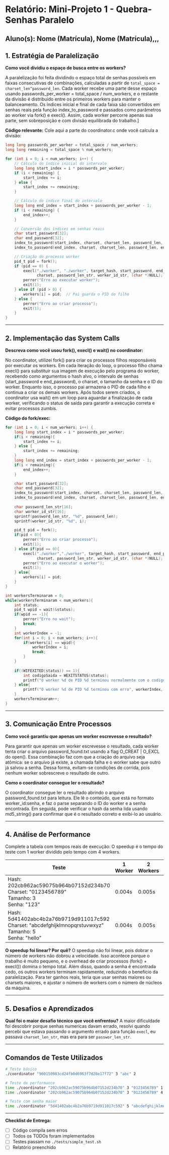# Relatório: Mini-Projeto 1 - Quebra-Senhas Paralelo

**Aluno(s):** Nome (Matrícula), Nome (Matrícula),,,  
---

## 1. Estratégia de Paralelização


**Como você dividiu o espaço de busca entre os workers?**

A paralelização foi feita dividindo o espaço total de senhas possíveis em faixas consecutivas de combinações, calculadas a partir de `total_space = charset_len^password_len`. Cada worker recebe uma parte desse espaço usando passwords_per_worker = total_space / num_workers, e o restante da divisão é distribuído entre os primeiros workers para manter o balanceamento. Os índices inicial e final de cada faixa são convertidos em senhas reais pela função index_to_password e passados como parâmetros ao worker via fork() e execl(). Assim, cada worker percorre apenas sua parte, sem sobreposição e com divisão equilibrada do trabalho.]

**Código relevante:** Cole aqui a parte do coordinator.c onde você calcula a divisão:
```c
long long passwords_per_worker = total_space / num_workers;
long long remaining = total_space % num_workers;

for (int i = 0; i < num_workers; i++) {
    // Cálculo do índice inicial do intervalo
    long long start_index = i * passwords_per_worker;
    if (i < remaining) {
        start_index += i;
    } else {
        start_index += remaining;
    }

    // Cálculo do índice final do intervalo
    long long end_index = start_index + passwords_per_worker - 1;
    if (i < remaining) {
        end_index++;
    }

    // Conversão dos índices em senhas reais
    char start_password[32];
    char end_password[32];
    index_to_password(start_index, charset, charset_len, password_len, start_password);
    index_to_password(end_index, charset, charset_len, password_len, end_password);

    // Criação do processo worker
    pid_t pid = fork();
    if (pid == 0) {
        execl("./worker", "./worker", target_hash, start_password, end_password,
              charset, password_len_str, worker_id_str, (char *)NULL);
        perror("Erro ao executar worker");
        exit(1);
    } else if (pid > 0) {
        workers[i] = pid;  // Pai guarda o PID do filho
    } else {
        perror("Erro ao criar processo");
        exit(1);
    }
}

```

---

## 2. Implementação das System Calls

**Descreva como você usou fork(), execl() e wait() no coordinator:**

No coordinator, utilizei fork() para criar os processos filhos responsáveis por executar os workers. Em cada iteração do loop, o processo filho chama execl() para substituir sua imagem de execução pelo programa do worker, recebendo como argumentos o hash alvo, o intervalo de senhas (start_password e end_password), o charset, o tamanho da senha e o ID do worker. Enquanto isso, o processo pai armazena o PID de cada filho e continua a criar os demais workers. Após todos serem criados, o coordinator usa wait() em um loop para aguardar a finalização de cada worker, verificando o status de saída para garantir a execução correta e evitar processos zumbis.

**Código do fork/exec:**
```c
for (int i = 0; i < num_workers; i++) {
    long long start_index = i * passwords_per_worker;
    if(i < remaining){
        start_index += i;
    } else {
        start_index += remaining;
    }
    long long end_index = start_index + passwords_per_worker - 1;
    if(i < remaining){
        end_index++;
    } 

    char start_password[32];
    char end_password[32];
    index_to_password(start_index, charset, charset_len, password_len, start_password);
    index_to_password(end_index, charset, charset_len, password_len, end_password);
    
    char password_len_str[16];
    char worker_id_str[16];
    sprintf(password_len_str, "%d", password_len);
    sprintf(worker_id_str, "%d", i);

    pid_t pid = fork();
    if(pid < 0){
        perror("Erro ao criar processo");
        exit(1);
    } else if(pid == 0){
        execl("./worker","./worker", target_hash, start_password, end_password,
              charset, password_len_str, worker_id_str, (char *)NULL);
        perror("Erro ao executar o worker");
        exit(1);
    } else{
        workers[i] = pid;
    }        
}

int workersTerminaram = 0;
while(workersTerminaram < num_workers){
    int status;
    pid_t wpid = wait(&status);
    if(wpid == -1){
        perror("Erro no wait");
        break;
    }
    int workerIndex = -1;
    for(int i = 0; i < num_workers; i++){
        if(workers[i] == wpid){
            workerIndex = i;
            break;
        }
    }
    
    if((WIFEXITED(status)) == 1){
        int codigoSaida = WEXITSTATUS(status);
        printf("O worker %d de PID %d terminou normalmente com o codigo %d\n", workerIndex, wpid, codigoSaida);
    } else{
        printf("O worker %d de PID %d terminou com erro", workerIndex, wpid);
    }
    workersTerminaram++;
}

```

---

## 3. Comunicação Entre Processos

**Como você garantiu que apenas um worker escrevesse o resultado?**

Para garantir que apenas um worker escrevesse o resultado, cada worker tenta criar o arquivo password_found.txt usando a flag O_CREAT | O_EXCL do open(). Essa combinação faz com que a criação do arquivo seja atômica: se o arquivo já existe, a chamada falha e o worker sabe que outro já salvou a senha. Dessa forma, evitam-se condições de corrida, pois nenhum worker sobrescreve o resultado de outro.

**Como o coordinator consegue ler o resultado?**

O coordinator consegue ler o resultado abrindo o arquivo password_found.txt para leitura. Ele lê o conteúdo, que está no formato worker_id:senha, e faz o parse separando o ID do worker e a senha encontrada. Em seguida, pode verificar o hash da senha lida usando md5_string() para confirmar que é o resultado correto e exibi-lo ao usuário.

---

## 4. Análise de Performance
Complete a tabela com tempos reais de execução:
O speedup é o tempo do teste com 1 worker dividido pelo tempo com 4 workers.

| Teste | 1 Worker | 2 Workers | 4 Workers | Speedup (4w) |
|-------|----------|-----------|-----------|--------------|
| Hash: 202cb962ac59075b964b07152d234b70<br>Charset: "0123456789"<br>Tamanho: 3<br>Senha: "123" | 0.004s | 0.005s | 0.004s | 1 |
| Hash: 5d41402abc4b2a76b9719d911017c592<br>Charset: "abcdefghijklmnopqrstuvwxyz"<br>Tamanho: 5<br>Senha: "hello" | 0.004s | 0.005s | 0.004s | 1 |

**O speedup foi linear? Por quê?**
O speedup não foi linear, pois dobrar o número de workers não dobrou a velocidade. Isso acontece porque o trabalho é muito pequeno, e o overhead de criar processos (fork() + execl()) domina o tempo total. Além disso, quando a senha é encontrada cedo, os outros workers terminam rapidamente, reduzindo o benefício da paralelização. Para ter ganhos reais, teria que usar senhas maiores ou charsets maiores, e ajustar o número de workers com o número de núcleos da máquina.

---

## 5. Desafios e Aprendizados
**Qual foi o maior desafio técnico que você enfrentou?**
A maior dificuldade foi descobrir porque senhas numericas davam errado, resolvi quando percebi que estava passando o argumento errado para função `execl`, eu passava `charset_len_str`, mas era para ser `passwor_len_str`.

---

## Comandos de Teste Utilizados

```bash
# Teste básico
./coordinator "900150983cd24fb0d6963f7d28e17f72" 3 "abc" 2

# Teste de performance
time ./coordinator "202cb962ac59075b964b07152d234b70" 3 "0123456789" 1
time ./coordinator "202cb962ac59075b964b07152d234b70" 3 "0123456789" 4

# Teste com senha maior
time ./coordinator "5d41402abc4b2a76b9719d911017c592" 5 "abcdefghijklmnopqrstuvwxyz" 4
```
---

**Checklist de Entrega:**
- [ ] Código compila sem erros
- [ ] Todos os TODOs foram implementados
- [ ] Testes passam no `./tests/simple_test.sh`
- [ ] Relatório preenchido
